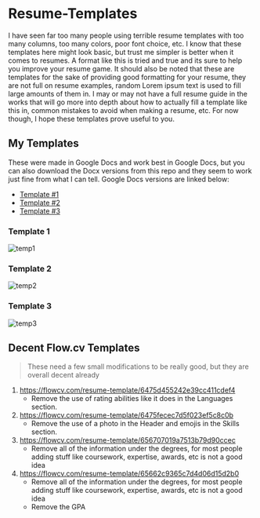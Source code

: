 # Resume-Templates
I have seen far too many people using terrible resume templates with too many columns, too many colors, poor font choice, etc. I know that these templates here might look basic, but trust me simpler is better when it comes to resumes. A format like this is tried and true and its sure to help you improve your resume game. It should also be noted that these are templates for the sake of providing good formatting for your resume, they are not full on resume examples, random Lorem ipsum text is used to fill large amounts of them in. I may or may not have a full resume guide in the works that will go more into depth about how to actually fill a template like this in, common mistakes to avoid when making a resume, etc. For now though, I hope these templates prove useful to you. 
## My Templates
These were made in Google Docs and work best in Google Docs, but you can also download the Docx versions from this repo and they seem to work just fine from what I can tell. Google Docs versions are linked below:
* [Template #1](https://docs.google.com/document/d/1J4sp3JUwCBvrW86yqdl4lY4yh5aq5t2VXEgDaBta-L8/edit?usp=sharing)
* [Template #2](https://docs.google.com/document/d/12H4KMgMgGlnulCy4bkjIES8wI7D1brkuQS_vEVWlqmI/edit?usp=sharing)
* [Template #3](https://docs.google.com/document/d/1MRuO7Yn3F7nDiL-CTJsNW-XARwAk_h4esN3t82WkZmA/edit?usp=sharing)
### Template 1 
![temp1](https://github.com/HiroNewf/Resume-Templates/assets/64501695/561a755e-fcd2-452c-b42e-dd14df192778)
### Template 2
![temp2](https://github.com/HiroNewf/Resume-Templates/assets/64501695/96cec834-8aa0-4955-b226-a196a03baa2c)
### Template 3
![temp3](https://github.com/HiroNewf/Resume-Templates/assets/64501695/041ac8e8-c52f-4549-b265-d88a2c93b6c9)
## Decent Flow.cv Templates
> These need a few small modifications to be really good, but they are overall decent already 
1. https://flowcv.com/resume-template/6475d455242e39cc411cdef4
   * Remove the use of rating abilities like it does in the Languages section.
2. https://flowcv.com/resume-template/6475fecec7d5f023ef5c8c0b
   * Remove the use of a photo in the Header and emojis in the Skills section.
3. https://flowcv.com/resume-template/656707019a7513b79d90ccec
   * Remove all of the information under the degrees, for most people adding stuff like coursework, expertise, awards, etc is not a good idea
4. https://flowcv.com/resume-template/65662c9365c7d4d06d15d2b0
   * Remove all of the information under the degrees, for most people adding stuff like coursework, expertise, awards, etc is not a good idea
   * Remove the GPA
     
